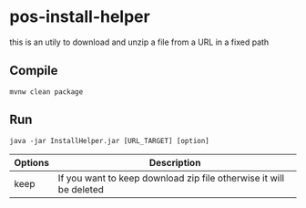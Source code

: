 # pos-install-helper
this is an utily to download and unzip a file from a URL in a fixed path

## Compile
`mvnw clean package`

## Run
`java -jar InstallHelper.jar [URL_TARGET] [option]`

|**Options**| Description |
|--|--|
| keep |If you want to keep download zip file otherwise it will be deleted
